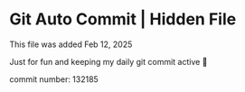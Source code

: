 # Git Auto Commit | Hidden File

This file was added Feb 12, 2025

Just for fun and keeping my daily git commit active 🤪

commit number: 132185
